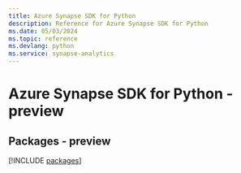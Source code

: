 ```yaml
---
title: Azure Synapse SDK for Python
description: Reference for Azure Synapse SDK for Python
ms.date: 05/03/2024
ms.topic: reference
ms.devlang: python
ms.service: synapse-analytics
---
```

# Azure Synapse SDK for Python - preview
## Packages - preview
[!INCLUDE [packages](synapse-index.md)]